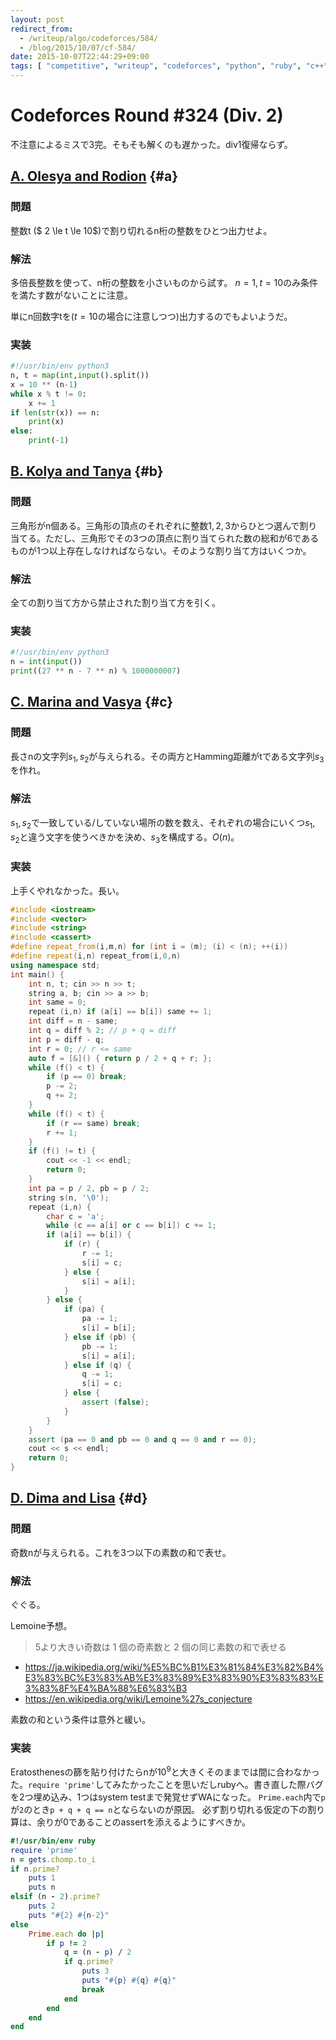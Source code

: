 ```yaml
---
layout: post
redirect_from:
  - /writeup/algo/codeforces/584/
  - /blog/2015/10/07/cf-584/
date: 2015-10-07T22:44:29+09:00
tags: [ "competitive", "writeup", "codeforces", "python", "ruby", "c++", "prime" ]
---
```


# Codeforces Round #324 (Div. 2)

不注意によるミスで3完。そもそも解くのも遅かった。div1復帰ならず。

<!-- more -->

## [A. Olesya and Rodion](http://codeforces.com/contest/584/problem/A) {#a}

### 問題

整数t ($ 2 \le t \le 10$)で割り切れるn桁の整数をひとつ出力せよ。

### 解法

多倍長整数を使って、n桁の整数を小さいものから試す。
$n = 1, t = 10$のみ条件を満たす数がないことに注意。

単にn回数字tを($t = 10$の場合に注意しつつ)出力するのでもよいようだ。

### 実装

``` python
#!/usr/bin/env python3
n, t = map(int,input().split())
x = 10 ** (n-1)
while x % t != 0:
    x += 1
if len(str(x)) == n:
    print(x)
else:
    print(-1)
```

## [B. Kolya and Tanya](http://codeforces.com/contest/584/problem/B) {#b}

### 問題

三角形がn個ある。三角形の頂点のそれぞれに整数$1, 2, 3$からひとつ選んで割り当てる。ただし、三角形でその3つの頂点に割り当てられた数の総和が$6$であるものが1つ以上存在しなければならない。そのような割り当て方はいくつか。

### 解法

全ての割り当て方から禁止された割り当て方を引く。

### 実装

``` python
#!/usr/bin/env python3
n = int(input())
print((27 ** n - 7 ** n) % 1000000007)
```

## [C. Marina and Vasya](http://codeforces.com/contest/584/problem/C) {#c}

### 問題

長さnの文字列$s_1, s_2$が与えられる。その両方とHamming距離がtである文字列$s_3$を作れ。

### 解法

$s_1, s_2$で一致している/していない場所の数を数え、それぞれの場合にいくつ$s_1, s_2$と違う文字を使うべきかを決め、$s_3$を構成する。$O(n)$。

### 実装

上手くやれなかった。長い。

``` c++
#include <iostream>
#include <vector>
#include <string>
#include <cassert>
#define repeat_from(i,m,n) for (int i = (m); (i) < (n); ++(i))
#define repeat(i,n) repeat_from(i,0,n)
using namespace std;
int main() {
    int n, t; cin >> n >> t;
    string a, b; cin >> a >> b;
    int same = 0;
    repeat (i,n) if (a[i] == b[i]) same += 1;
    int diff = n - same;
    int q = diff % 2; // p + q = diff
    int p = diff - q;
    int r = 0; // r <= same
    auto f = [&]() { return p / 2 + q + r; };
    while (f() < t) {
        if (p == 0) break;
        p -= 2;
        q += 2;
    }
    while (f() < t) {
        if (r == same) break;
        r += 1;
    }
    if (f() != t) {
        cout << -1 << endl;
        return 0;
    }
    int pa = p / 2, pb = p / 2;
    string s(n, '\0');
    repeat (i,n) {
        char c = 'a';
        while (c == a[i] or c == b[i]) c += 1;
        if (a[i] == b[i]) {
            if (r) {
                r -= 1;
                s[i] = c;
            } else {
                s[i] = a[i];
            }
        } else {
            if (pa) {
                pa -= 1;
                s[i] = b[i];
            } else if (pb) {
                pb -= 1;
                s[i] = a[i];
            } else if (q) {
                q -= 1;
                s[i] = c;
            } else {
                assert (false);
            }
        }
    }
    assert (pa == 0 and pb == 0 and q == 0 and r == 0);
    cout << s << endl;
    return 0;
}
```

## [D. Dima and Lisa](http://codeforces.com/contest/584/problem/D) {#d}

### 問題

奇数nが与えられる。これを3つ以下の素数の和で表せ。

### 解法

ぐぐる。

Lemoine予想。

>   5より大きい奇数は 1 個の奇素数と 2 個の同じ素数の和で表せる

-   <https://ja.wikipedia.org/wiki/%E5%BC%B1%E3%81%84%E3%82%B4%E3%83%BC%E3%83%AB%E3%83%89%E3%83%90%E3%83%83%E3%83%8F%E4%BA%88%E6%83%B3>
-   <https://en.wikipedia.org/wiki/Lemoine%27s_conjecture>


素数の和という条件は意外と緩い。

### 実装

Eratosthenesの篩を貼り付けたらnが$10^9$と大きくそのままでは間に合わなかった。`require 'prime'`してみたかったことを思いだしrubyへ。書き直した際バグを2つ埋め込み、1つはsystem testまで発覚せずWAになった。
`Prime.each`内で`p`が`2`のとき`p + q + q == n`とならないのが原因。
必ず割り切れる仮定の下の割り算は、余りが0であることのassertを添えるようにすべきか。

``` ruby
#!/usr/bin/env ruby
require 'prime'
n = gets.chomp.to_i
if n.prime?
    puts 1
    puts n
elsif (n - 2).prime?
    puts 2
    puts "#{2} #{n-2}"
else
    Prime.each do |p|
        if p != 2
            q = (n - p) / 2
            if q.prime?
                puts 3
                puts "#{p} #{q} #{q}"
                break
            end
        end
    end
end
```
